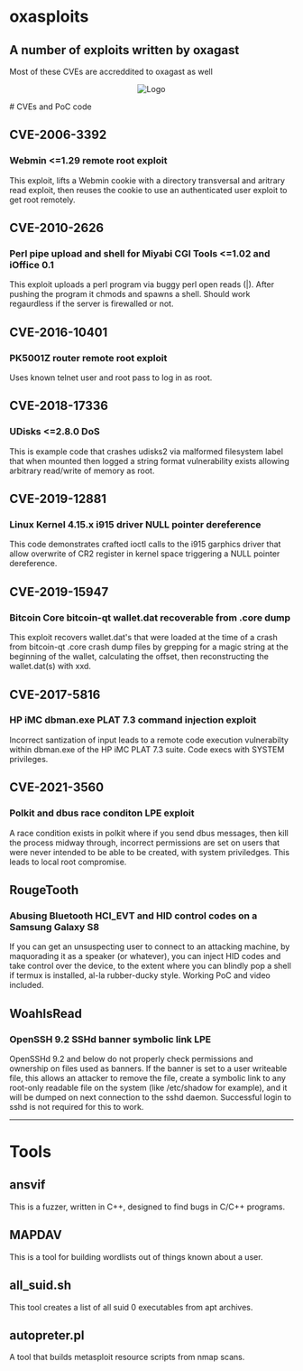 # oxasploits
## A number of exploits written by oxagast
Most of these CVEs are accreddited to oxagast as well
<p align="center">
<img src="https://raw.githubusercontent.com/oxagast/oxasploits/JoshuaJohnWard/oxasploits.logo.nobg.png" alt="Logo">
</p>
# CVEs and PoC code

## CVE-2006-3392
### Webmin <=1.29 remote root exploit
This exploit, lifts a Webmin cookie with a directory transversal and
aritrary read exploit, then reuses the cookie to use an authenticated
user exploit to get root remotely.


## CVE-2010-2626
### Perl pipe upload and shell for Miyabi CGI Tools <=1.02 and iOffice 0.1
This exploit uploads a perl program via buggy perl open reads (|).  After
pushing the program it chmods and spawns a shell.  Should work
regaurdless if the server is firewalled or not.


## CVE-2016-10401
### PK5001Z router remote root exploit
Uses known telnet user and root pass to log in as root.


## CVE-2018-17336
### UDisks <=2.8.0 DoS
This is example code that crashes udisks2 via malformed filesystem label
that when mounted then logged a string format vulnerability exists allowing
arbitrary read/write of memory as root.


## CVE-2019-12881
### Linux Kernel 4.15.x i915 driver NULL pointer dereference
This code demonstrates crafted ioctl calls to the i915 garphics
driver that allow overwrite of CR2 register in kernel space triggering
a NULL pointer dereference.


## CVE-2019-15947
### Bitcoin Core bitcoin-qt wallet.dat recoverable from .core dump
This exploit recovers wallet.dat's that were loaded at the time of a crash 
from bitcoin-qt .core crash dump files by grepping for a magic string at 
the beginning of the wallet, calculating the offset, then reconstructing 
the wallet.dat(s) with xxd.

## CVE-2017-5816
### HP iMC dbman.exe PLAT 7.3 command injection exploit
Incorrect santization of input leads to a remote code execution vulnerabilty 
within dbman.exe of the HP iMC PLAT 7.3 suite.  Code execs with SYSTEM privileges.

## CVE-2021-3560
### Polkit and dbus race conditon LPE exploit
A race condition exists in polkit where if you send dbus messages, then
kill the process midway through, incorrect permissions are set on users that were
never intended to be able to be created, with system priviledges.  This leads to
local root compromise.

## RougeTooth
### Abusing Bluetooth HCI_EVT and HID control codes on a Samsung Galaxy S8
If you can get an unsuspecting user to connect to an attacking machine, by
maquorading it as a speaker (or whatever), you can inject HID codes and take
control over the device, to the extent where you can blindly pop a shell if
termux is installed, al-la rubber-ducky style.  Working PoC and video included.

## WoahIsRead
### OpenSSH 9.2 SSHd banner symbolic link LPE
OpenSSHd 9.2 and below do not properly check permissions and ownership on files
used as banners.  If the banner is set to a user writeable file, this allows an
attacker to remove the file, create a symbolic link to any root-only readable file
on the system (like /etc/shadow for example), and it will be dumped on next
connection to the sshd daemon.  Successful login to sshd is not required for this
to work.

______________________________________________________________________________

# Tools


## ansvif
This is a fuzzer, written in C++, designed to find bugs in C/C++ programs.


##  MAPDAV
This is a tool for building wordlists out of things known about a user.


## all_suid.sh
This tool creates a list of all suid 0 executables from apt archives.


## autopreter.pl
A tool that builds metasploit resource scripts from nmap scans.
